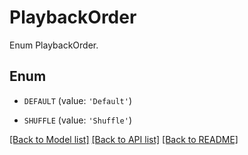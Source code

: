 # PlaybackOrder

Enum PlaybackOrder.

## Enum

* `DEFAULT` (value: `'Default'`)

* `SHUFFLE` (value: `'Shuffle'`)

[[Back to Model list]](../README.md#documentation-for-models) [[Back to API list]](../README.md#documentation-for-api-endpoints) [[Back to README]](../README.md)


